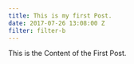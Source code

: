 ```yaml
---
title: This is my first Post.
date: 2017-07-26 13:08:00 Z
filter: filter-b
---
```


This is the Content of the First Post.